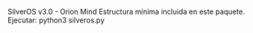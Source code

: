 SilverOS v3.0 - Orion Mind
Estructura mínima incluida en este paquete.
Ejecutar: python3 silveros.py
